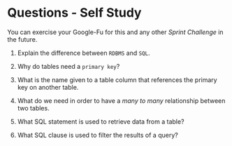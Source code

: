 # Questions - Self Study

You can exercise your Google-Fu for this and any other _Sprint Challenge_ in the future.

1.  Explain the difference between `RDBMS` and `SQL`.



2.  Why do tables need a `primary key`?



3.  What is the name given to a table column that references the primary key
    on another table.



4.  What do we need in order to have a _many to many_ relationship between two
    tables.



5.  What SQL statement is used to retrieve data from a table?



6.  What SQL clause is used to filter the results of a query?


